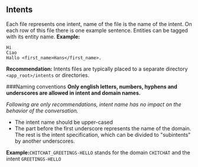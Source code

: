 ## Intents

Each file represents one intent, name of the file is the name of the intent. On each row of this file there is one example sentence. Entities can be tagged with its entity name.
**Example:**
```
Hi
Ciao
Hallo <first_name>Hans</first_name>.
```
**Recommendation:** Intents files are typically placed to a separate directory `<app_root>/intents` or directories.

###Naming conventions
**Only english letters, numbers, hyphens and underscores are allowed in intent and domain names.**

_Following are only recommendations, intent name has no impact on the behavior of the conversation._

- The intent name should be upper-cased
- The part before the first underscore represents the name of the domain. The rest is the intent specification, which can be divided to "subintents" by another underscores.

**Example:**`CHITCHAT_GREETINGS-HELLO` stands for the domain `CHITCHAT` and the intent `GREETINGS-HELLO`


